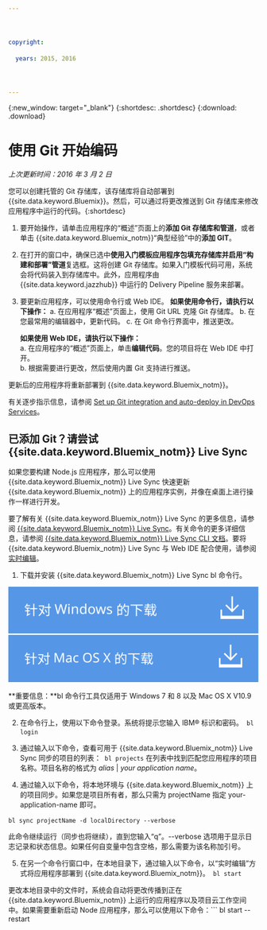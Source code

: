```yaml
---

 

copyright:

  years: 2015, 2016

 

---
```


{:new_window: target="_blank"}
{:shortdesc: .shortdesc}
{:download: .download}

# 使用 Git 开始编码
*上次更新时间：2016 年 3 月 2 日*  

您可以创建托管的 Git 存储库，该存储库将自动部署到 {{site.data.keyword.Bluemix}}。然后，可以通过将更改推送到 Git 存储库来修改应用程序中运行的代码。{:shortdesc}

1. 要开始操作，请单击应用程序的“概述”页面上的**添加 Git 存储库和管道**，或者单击 {{site.data.keyword.Bluemix_notm}}“典型经验”中的**添加 GIT**。 
2. 在打开的窗口中，确保已选中**使用入门模板应用程序包填充存储库并启用“构建和部署”管道**复选框。这将创建 Git 存储库。如果入门模板代码可用，系统会将代码装入到存储库中。此外，应用程序由 {{site.data.keyword.jazzhub}} 中运行的 Delivery Pipeline 服务来部署。  
3. 要更新应用程序，可以使用命令行或 Web IDE。
   **如果使用命令行，请执行以下操作：**
   a. 在应用程序“概述”页面上，使用 Git URL 克隆 Git 存储库。
   b. 在您最常用的编辑器中，更新代码。
   c. 在 Git 命令行界面中，推送更改。  
	    
   **如果使用 Web IDE，请执行以下操作：**  
   a. 在应用程序的“概述”页面上，单击**编辑代码**。您的项目将在 Web IDE 中打开。  
   b. 根据需要进行更改，然后使用内置 Git 支持进行推送。  
		
更新后的应用程序将重新部署到 {{site.data.keyword.Bluemix_notm}}。  

有关逐步指示信息，请参阅 [Set up Git integration and auto-deploy in DevOps Services](https://hub.jazz.net/tutorials/jazzeditor/#git_integration_and_autodeployment)。  

## 已添加 Git？请尝试 {{site.data.keyword.Bluemix_notm}} Live Sync  

如果您要构建 Node.js 应用程序，那么可以使用 {{site.data.keyword.Bluemix_notm}} Live Sync 快速更新 {{site.data.keyword.Bluemix_notm}} 上的应用程序实例，并像在桌面上进行操作一样进行开发。  

要了解有关 {{site.data.keyword.Bluemix_notm}} Live Sync 的更多信息，请参阅 [{{site.data.keyword.Bluemix_notm}} Live Sync](../develop/bluemixlive.html)。有关命令的更多详细信息，请参阅 [{{site.data.keyword.Bluemix_notm}} Live Sync CLI 文档](../cli/reference/bl/index.html)。要将 {{site.data.keyword.Bluemix_notm}} Live Sync 与 Web IDE 配合使用，请参阅[实时编辑](../develop/bluemixlive.html)。  

1. 下载并安装 {{site.data.keyword.Bluemix_notm}} Live Sync bl 命令行。 

<p>
<a class="xref" href="http://livesyncdownload.ng.bluemix.net/downloads/blive_setup.msi" target="_blank" title="（在新选项卡或窗口中打开）"><img class="image" src="images/bl_gs_icons_windows_b.svg" alt="下载 Windows bl 命令行按钮" /></a>
<a class="xref" href="http://livesyncdownload.ng.bluemix.net/downloads/BluemixLive.pkg" target="_blank" title="（在新选项卡或窗口中打开）"><img class="image" src="images/bl_gs_icons_mac-osx_b.svg" alt="下载 Mac bl 命令行按钮" /></a>
</p>

**重要信息：**bl 命令行工具仅适用于 Windows 7 和 8 以及 Mac OS X V10.9 或更高版本。 

2. 在命令行上，使用以下命令登录。系统将提示您输入 IBM® 标识和密码。```
bl login```

3. 通过输入以下命令，查看可用于 {{site.data.keyword.Bluemix_notm}} Live Sync 同步的项目的列表：```
bl projects```
在列表中找到匹配您应用程序的项目名称。项目名称的格式为 *alias* | *your application name*。 

4. 通过输入以下命令，将本地环境与 {{site.data.keyword.Bluemix_notm}} 上的项目同步。如果您是项目所有者，那么只需为 projectName 指定 your-application-name 即可。 
<!--- this command needs italicized parameters projectName localDirectory and yellow on 'local' -->
```
bl sync projectName -d localDirectory --verbose
```
此命令继续运行（同步也将继续），直到您输入“q”。--verbose 选项用于显示日志记录和状态信息。如果任何自变量中包含空格，那么需要为该名称加引号。

5. 在另一个命令行窗口中，在本地目录下，通过输入以下命令，以“实时编辑”方式将应用程序部署到 {{site.data.keyword.Bluemix_notm}}。```
bl start```  

更改本地目录中的文件时，系统会自动将更改传播到正在 {{site.data.keyword.Bluemix_notm}} 上运行的应用程序以及项目云工作空间中。如果需要重新启动 Node 应用程序，那么可以使用以下命令：```
bl start --restart
```
